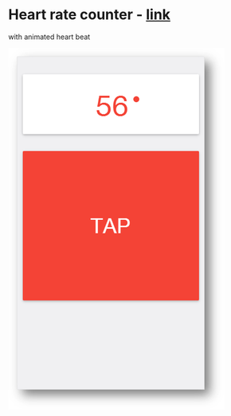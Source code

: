 # Heart rate counter - [link](http://www.amoshydra.com/app/heartrate)
with animated heart beat

![Image](https://raw.githubusercontent.com/amoshydra/Heart-rate-counter/master/screenshot.png)
